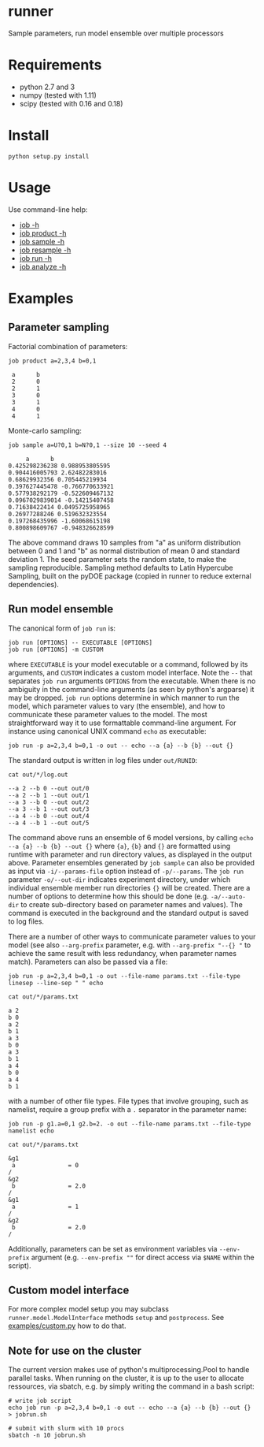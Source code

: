 # runner

Sample parameters, run model ensemble over multiple processors

Requirements
============
- python 2.7 and 3
- numpy (tested with 1.11)
- scipy (tested with 0.16 and 0.18)

Install
=======
    python setup.py install

Usage
=====
Use command-line help:

- [job -h](doc/job.txt)
- [job product -h](doc/product.txt)
- [job sample -h](doc/sample.txt)
- [job resample -h](doc/resample.txt)
- [job run -h](doc/run.txt)
- [job analyze -h](doc/analyze.txt)


Examples
========

Parameter sampling
------------------

Factorial combination of parameters:

    job product a=2,3,4 b=0,1
    
     a      b
     2      0
     2      1
     3      0
     3      1
     4      0
     4      1

Monte-carlo sampling:

    job sample a=U?0,1 b=N?0,1 --size 10 --seed 4

         a      b
    0.425298236238 0.988953805595
    0.904416005793 2.62482283016
    0.68629932356 0.705445219934
    0.397627445478 -0.766770633921
    0.577938292179 -0.522609467132
    0.0967029839014 -0.14215407458
    0.71638422414 0.0495725958965
    0.26977288246 0.519632323554
    0.197268435996 -1.60068615198
    0.800898609767 -0.948326628599

The above command draws 10 samples from "a" as uniform distribution between 0 
and 1 and "b" as normal distribution of mean 0 and standard deviation 1. 
The seed parameter sets the random state, to make the sampling reproducible.
Sampling method defaults to Latin Hypercube Sampling, built on the pyDOE 
package (copied in runner to reduce external dependencies).


Run model ensemble
------------------

The canonical form of `job run` is:

    job run [OPTIONS] -- EXECUTABLE [OPTIONS]
    job run [OPTIONS] -m CUSTOM

where `EXECUTABLE` is your model executable or a command, followed by its
arguments, and `CUSTOM` indicates a custom model interface. 
Note the `--` that separates `job run` arguments `OPTIONS` from the
executable.  When there is no ambiguity in the command-line arguments (as seen
by python's argparse) it may be dropped. `job run` options determine in which
manner to run the model, which parameter values to vary (the ensemble), and how
to communicate these parameter values to the model.  The most straightforward
way it to use formattable command-line argument. For instance using canonical
UNIX command `echo` as executable:

    job run -p a=2,3,4 b=0,1 -o out -- echo --a {a} --b {b} --out {}

The standard output is written in log files under `out/RUNID`:

    cat out/*/log.out

    --a 2 --b 0 --out out/0
    --a 2 --b 1 --out out/1
    --a 3 --b 0 --out out/2
    --a 3 --b 1 --out out/3
    --a 4 --b 0 --out out/4
    --a 4 --b 1 --out out/5

The command above runs an ensemble of 6 model versions, by calling 
`echo --a {a} --b {b} --out {}`  where `{a}`, `{b}` and `{}` 
are formatted using runtime with
parameter and run directory values, as displayed in the output above.
Parameter ensembles generated by `job sample` can also be provided as input via
`-i/--params-file` option instead of `-p/--params`. 
The `job run` parameter `-o/--out-dir` indicates experiment directory, under
which individual ensemble member run directories `{}` will be created. There
are a number of options to determine how this should be done (e.g.
`-a/--auto-dir` to create sub-directory based on parameter names and values).
The command is executed in the background  and the standard output is
saved to log files. 

There are a number of other ways to communicate parameter values to your model
(see also `--arg-prefix` parameter, e.g. with `--arg-prefix "--{} "` to achieve
the same result with less redundancy, when parameter names match). Parameters
can also be passed via a file:

    job run -p a=2,3,4 b=0,1 -o out --file-name params.txt --file-type linesep --line-sep " " echo

    cat out/*/params.txt

    a 2
    b 0
    a 2
    b 1
    a 3
    b 0
    a 3
    b 1
    a 4
    b 0
    a 4
    b 1

with a number of other file types. File types that involve grouping, such as
namelist, require a group prefix with a `.` separator in the parameter name:

    job run -p g1.a=0,1 g2.b=2. -o out --file-name params.txt --file-type namelist echo

    cat out/*/params.txt

    &g1
     a               = 0          
    /
    &g2
     b               = 2.0        
    /
    &g1
     a               = 1          
    /
    &g2
     b               = 2.0        
    /

Additionally, parameters can be set as environment variables via `--env-prefix`
argument (e.g. `--env-prefix ""` for direct access via `$NAME` within the
script).


Custom model interface
----------------------
For more complex model setup you may subclass `runner.model.ModelInterface` methods
`setup` and `postprocess`. See [examples/custom.py](examples/custom.py) how to do that.


Note for use on the cluster
---------------------------
The current version makes use of python's multiprocessing.Pool to handle parallel
tasks. When running on the cluster, it is up to the user to allocate ressources, via
sbatch, e.g. by simply writing the command in a bash script:

    
    # write job script
    echo job run -p a=2,3,4 b=0,1 -o out -- echo --a {a} --b {b} --out {} > jobrun.sh

    # submit with slurm with 10 procs
    sbatch -n 10 jobrun.sh
